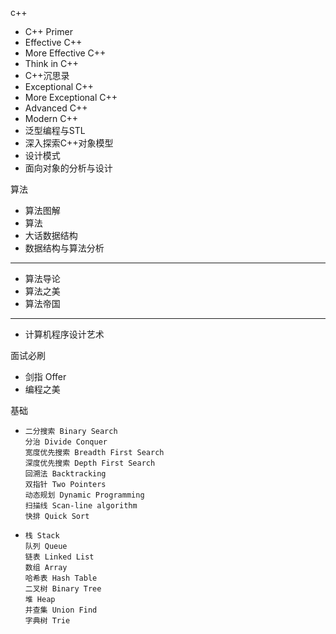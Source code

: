 c++

- C++ Primer
- Effective C++
- More Effective C++
- Think in C++
- C++沉思录
- Exceptional C++
- More Exceptional C++
- Advanced C++
- Modern C++
- 泛型编程与STL
- 深入探索C++对象模型
- 设计模式
- 面向对象的分析与设计



算法

- 算法图解
- 算法
- 大话数据结构
- 数据结构与算法分析

---

- 算法导论
- 算法之美
- 算法帝国

---

- 计算机程序设计艺术



面试必刷

- 剑指 Offer
- 编程之美



基础

- ```text
  二分搜索 Binary Search 
  分治 Divide Conquer 
  宽度优先搜索 Breadth First Search 
  深度优先搜索 Depth First Search
  回溯法 Backtracking 
  双指针 Two Pointers 
  动态规划 Dynamic Programming 
  扫描线 Scan-line algorithm
  快排 Quick Sort
  ```

  

- ```text
  栈 Stack
  队列 Queue
  链表 Linked List 
  数组 Array 
  哈希表 Hash Table
  二叉树 Binary Tree  
  堆 Heap
  并查集 Union Find
  字典树 Trie
  ```